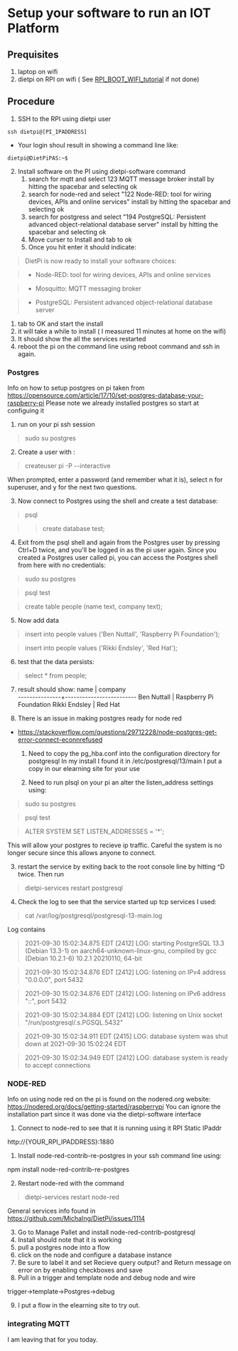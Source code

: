# Setup your software to run an IOT Platform #

## Prequisites ##
1. laptop on wifi
2. dietpi on RPI on wifi ( See [RPI_BOOT_WIFI_tutorial](../RPI_BOOT_WIFI_tutorial) if not done)

## Procedure ##

1. SSH to the RPI using dietpi user
```
ssh dietpi@[PI_IPADDRESS]
```
   - Your login shoul result in showing a command line like:
   ```
   dietpi@DietPiPAS:~$
  ```
2. Install software on the PI using   dietpi-software command
   1. search for mqtt and select 123 MQTT message broker install by hitting the spacebar and selecting ok
   1. search for node-red and select "122  Node-RED: tool for wiring devices, APIs and online services" install by hitting the spacebar and selecting ok
   1. search for postgress and  select "194  PostgreSQL: Persistent advanced object-relational database server" install by hitting the spacebar and selecting ok
   1. Move curser to Install and tab to ok 
   1. Once you hit enter it should indicate:
> DietPi is now ready to install your software choices:                        

>  - Node-RED: tool for wiring devices, APIs and online services               

>  - Mosquitto: MQTT messaging broker                                   

>  - PostgreSQL: Persistent advanced object-relational database server  

   1. tab to OK and start the install
   1. it will take a while to install ( I measured 11 minutes at home on the wifi)
   1. It should show the all the services restarted
3. reboot the pi on the command line using reboot command and ssh in again.

### Postgres ###

Info on how to setup postgres on pi taken from
https://opensource.com/article/17/10/set-postgres-database-your-raspberry-pi
Please note we already installed postgres so start at configuing it

1. run on your pi ssh session

> sudo su postgres

2. Create a user with :

> createuser pi -P --interactive

When prompted, enter a password (and remember what it is), select n for superuser, and y for the next two questions.

3. Now connect to Postgres using the shell and create a test database:

> psql

>  > create database test;

4. Exit from the psql shell and again from the Postgres user by pressing Ctrl+D twice, and you'll be logged in as the pi user again. Since you created a Postgres user called pi, you can access the Postgres shell from here with no credentials:

> sudo su postgres

> psql test

> create table people (name text, company text);

5. Now add data

> insert into people values ('Ben Nuttall', 'Raspberry Pi Foundation');

> insert into people values ('Rikki Endsley', 'Red Hat');

6. test that the data persists:

> select * from people;

7. result should show:
     name      |         company         
---------------+-------------------------
 Ben Nuttall   | Raspberry Pi Foundation
 Rikki Endsley | Red Hat

8. There is an issue in making postgres ready for node red
- https://stackoverflow.com/questions/29712228/node-postgres-get-error-connect-econnrefused

  1. Need to copy the pg_hba.conf into the configuration directory for postgresql
  In my install I found it in /etc/postgresql/13/main 
  I put a copy in our elearning site for your use

  2. Need to run plsql on your pi an alter the listen_address settings using:

>  sudo su postgres

>  psql test

>  ALTER SYSTEM SET LISTEN_ADDRESSES = '*';

  This will allow your postgres to recieve ip traffic.  Careful the system is no
  longer secure since this allows anyone to connect.

  3. restart the service by exiting back to the root console line
     by hitting ^D twice.
     Then run

> dietpi-services restart postgresql

4. Check the log to see that the service started up tcp services
  I used:

> cat /var/log/postgresql/postgresql-13-main.log

Log contains

>  2021-09-30 15:02:34.875 EDT [2412] LOG:  starting PostgreSQL 13.3 (Debian 13.3-1) on aarch64-unknown-linux-gnu, compiled by gcc (Debian 10.2.1-6) 10.2.1 20210110, 64-bit

> 2021-09-30 15:02:34.876 EDT [2412] LOG:  listening on IPv4 address "0.0.0.0", port 5432

> 2021-09-30 15:02:34.876 EDT [2412] LOG:  listening on IPv6 address "::", port 5432

> 2021-09-30 15:02:34.884 EDT [2412] LOG:  listening on Unix socket "/run/postgresql/.s.PGSQL.5432"

> 2021-09-30 15:02:34.911 EDT [2415] LOG:  database system was shut down at 2021-09-30 15:02:24 EDT

> 2021-09-30 15:02:34.949 EDT [2412] LOG:  database system is ready to accept connections
  

 
### NODE-RED ###

Info on using node red on the pi is found on the nodered.org website: https://nodered.org/docs/getting-started/raspberrypi
You can ignore the installation part since it was done via the dietpi-software interface

1.   Connect to node-red to see that it is running using it RPI Static IPaddr

http://{YOUR_RPI_IPADDRESS}:1880

1. Install node-red-contrib-re-postgres  in your ssh command line using:

npm install node-red-contrib-re-postgres

2. Restart node-red with the command

> dietpi-services restart node-red

General services info found in https://github.com/MichaIng/DietPi/issues/1114

3. Go to Manage Pallet and install  node-red-contrib-postgresql
4. Install should note that it is working
5. pull a postgres node into a flow
6. click on the node and configure a database instance
7. Be sure to label it and set Recieve query output? and Return message on error on by enabling checkboxes and save
8. Pull in a trigger and template node and debug node and wire

trigger->template->Postgres->debug

9. I put a flow in the elearning site to try out.


### integrating MQTT ###

I am leaving that for you today.


